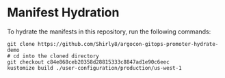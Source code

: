 # Manifest Hydration

To hydrate the manifests in this repository, run the following commands:

```shell
git clone https://github.com/Shirly8/argocon-gitops-promoter-hydrate-demo
# cd into the cloned directory
git checkout c84e868ceb20358d28815333c8847ad1e90c6eec
kustomize build ./user-configuration/production/us-west-1
```
